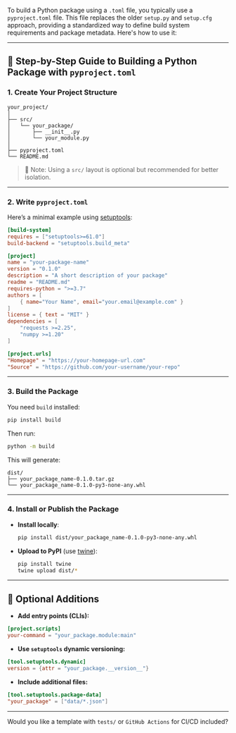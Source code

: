 To build a Python package using a `.toml` file, you typically use a `pyproject.toml` file. This file replaces the older `setup.py` and `setup.cfg` approach, providing a standardized way to define build system requirements and package metadata. Here's how to use it:

---

## 🧱 Step-by-Step Guide to Building a Python Package with `pyproject.toml`

### 1. **Create Your Project Structure**

```text
your_project/
│
├── src/
│   └── your_package/
│       ├── __init__.py
│       └── your_module.py
│
├── pyproject.toml
└── README.md
```

> 📝 Note: Using a `src/` layout is optional but recommended for better isolation.

---

### 2. **Write `pyproject.toml`**

Here’s a minimal example using [setuptools](https://setuptools.pypa.io):

```toml
[build-system]
requires = ["setuptools>=61.0"]
build-backend = "setuptools.build_meta"

[project]
name = "your-package-name"
version = "0.1.0"
description = "A short description of your package"
readme = "README.md"
requires-python = ">=3.7"
authors = [
    { name="Your Name", email="your.email@example.com" }
]
license = { text = "MIT" }
dependencies = [
    "requests >=2.25",
    "numpy >=1.20"
]

[project.urls]
"Homepage" = "https://your-homepage-url.com"
"Source" = "https://github.com/your-username/your-repo"
```

---

### 3. **Build the Package**

You need `build` installed:

```bash
pip install build
```

Then run:

```bash
python -m build
```

This will generate:

```
dist/
├── your_package_name-0.1.0.tar.gz
└── your_package_name-0.1.0-py3-none-any.whl
```

---

### 4. **Install or Publish the Package**

* **Install locally**:

  ```bash
  pip install dist/your_package_name-0.1.0-py3-none-any.whl
  ```

* **Upload to PyPI** (use [twine](https://twine.readthedocs.io)):

  ```bash
  pip install twine
  twine upload dist/*
  ```

---

## 🧩 Optional Additions

* **Add entry points (CLIs):**

```toml
[project.scripts]
your-command = "your_package.module:main"
```

* **Use `setuptools` dynamic versioning:**

```toml
[tool.setuptools.dynamic]
version = {attr = "your_package.__version__"}
```

* **Include additional files:**

```toml
[tool.setuptools.package-data]
"your_package" = ["data/*.json"]
```

---

Would you like a template with `tests/` or `GitHub Actions` for CI/CD included?

